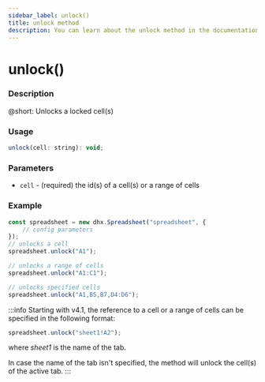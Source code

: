 ```yaml
---
sidebar_label: unlock()
title: unlock method
description: You can learn about the unlock method in the documentation of the DHTMLX JavaScript Spreadsheet library. Browse developer guides and API reference, try out code examples and live demos, and download a free 30-day evaluation version of DHTMLX Spreadsheet.
---
```


# unlock()

### Description

@short: Unlocks a locked cell(s)

### Usage

~~~jsx
unlock(cell: string): void;
~~~

### Parameters

- `cell` - (required) the id(s) of a cell(s) or a range of cells

### Example

~~~jsx {5,8,11}
const spreadsheet = new dhx.Spreadsheet("spreadsheet", {
    // config parameters
});
// unlocks a cell
spreadsheet.unlock("A1");

// unlocks a range of cells
spreadsheet.unlock("A1:C1");

// unlocks specified cells
spreadsheet.unlock("A1,B5,B7,D4:D6");
~~~

:::info
Starting with v4.1, the reference to a cell or a range of cells can be specified in the following format:

~~~jsx
spreadsheet.unlock("sheet1!A2"); 
~~~

where *sheet1* is the name of the tab.

In case the name of the tab isn't specified, the method will unlock the cell(s) of the active tab.
:::